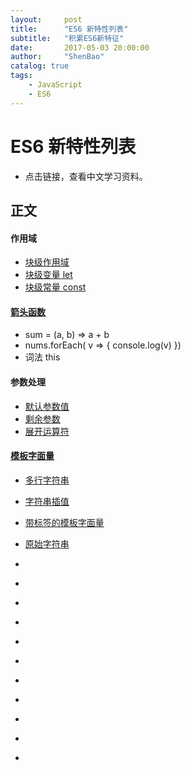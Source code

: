 ```yaml
---
layout:     post
title:      "ES6 新特性列表"
subtitle:   "积累ES6新特征"
date:       2017-05-03 20:00:00
author:     "ShenBao"
catalog: true
tags:
    - JavaScript
    - ES6
---
```


# ES6 新特性列表

- 点击链接，查看中文学习资料。

## 正文

#### 作用域

- [块级作用域](https://developer.mozilla.org/zh-CN/docs/Web/JavaScript/Reference/Statements/block)
- [块级变量 let](https://developer.mozilla.org/zh-CN/docs/Web/JavaScript/Reference/Statements/let)
- [块级常量 const](https://developer.mozilla.org/zh-CN/docs/Web/JavaScript/Reference/Statements/const)

#### [箭头函数](https://developer.mozilla.org/zh-CN/docs/Web/JavaScript/Reference/Functions/Arrow_functions)

- sum = (a, b) =&gt; a + b
- nums.forEach( v =&gt; { console.log(v) })
- 词法 this

#### 参数处理

- [默认参数值](https://developer.mozilla.org/zh-CN/docs/Web/JavaScript/Reference/Functions/Default_parameters)
- [剩余参数](https://developer.mozilla.org/zh-CN/docs/Web/JavaScript/Reference/Functions/Rest_parameters)
- [展开运算符](https://developer.mozilla.org/zh-CN/docs/Web/JavaScript/Reference/Operators/Spread_operator)

#### [模板字面量](https://developer.mozilla.org/zh-CN/docs/Web/JavaScript/Reference/template_strings)

- [多行字符串](https://developer.mozilla.org/zh-CN/docs/Web/JavaScript/Reference/template_strings#%E5%A4%9A%E8%A1%8C%E5%AD%97%E7%AC%A6%E4%B8%B2)
- [字符串插值](https://developer.mozilla.org/zh-CN/docs/Web/JavaScript/Reference/template_strings#%E8%A1%A8%E8%BE%BE%E5%BC%8F%E6%8F%92%E8%A1%A5)
- [带标签的模板字面量](https://developer.mozilla.org/zh-CN/docs/Web/JavaScript/Reference/template_strings#%E5%B8%A6%E6%A0%87%E7%AD%BE%E7%9A%84%E6%A8%A1%E6%9D%BF%E5%AD%97%E7%AC%A6%E4%B8%B2)
- [原始字符串](https://developer.mozilla.org/zh-CN/docs/Web/JavaScript/Reference/template_strings#%E5%8E%9F%E5%A7%8B%E5%AD%97%E7%AC%A6%E4%B8%B2)


- []()
- []()
- []()
- []()
- []()
- []()
- []()
- []()
- []()
- []()
- []()


